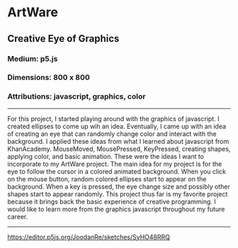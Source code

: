 # ArtWare

## Creative Eye of Graphics 

### Medium: p5.js

### Dimensions: 800 x 800

### Attributions: javascript, graphics, color

---

For this project, I started playing around with the graphics of javascript.  I created ellipses to come up wih an idea.  Eventually, I came up with an idea of creating an eye that can randomly change color and interact with the background.  I applied these ideas from what I learned about javascript from KhanAcademy.  MouseMoved, MousePressed, KeyPressed, creating shapes, applying color, and basic animation.  These were the ideas I want to incorporate to my ArtWare project.  The main idea for my project is for the eye to follow the cursor in a colored animated background.  When you click on the mouse button, random colored ellipses start to appear on the background.  When a key is pressed, the eye change size and possibly other shapes start to appear randomly.  This project thus far is my favorite project because it brings back the basic experience of creative programming.  I would like to learn more from the graphics javascript throughout my future career.

---

https://editor.p5js.org/JoodanRe/sketches/SyHO48RRQ
